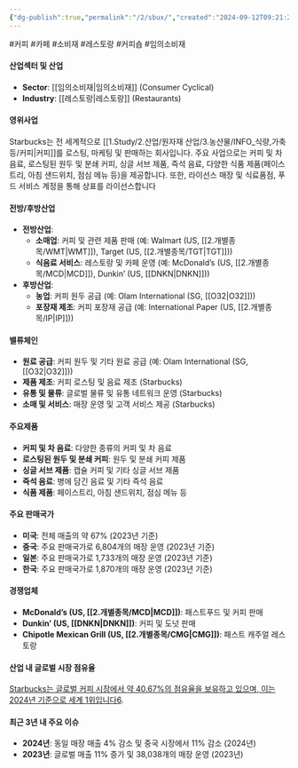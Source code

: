 ```yaml
---
{"dg-publish":true,"permalink":"/2/sbux/","created":"2024-09-12T09:21:21.276+09:00","updated":"2025-07-29T21:37:05.156+09:00"}
---
```


#커피 #카페 #소비재 #레스토랑 #커피숍 #임의소비재

#### 산업섹터 및 산업

- **Sector**: [[임의소비재\|임의소비재]] (Consumer Cyclical)
- **Industry**: [[레스토랑\|레스토랑]] (Restaurants)

#### 영위사업

Starbucks는 전 세계적으로 [[1.Study/2.산업/원자재 산업/3.농산물/INFO_식량,가축 등/커피\|커피]]를 로스팅, 마케팅 및 판매하는 회사입니다. 주요 사업으로는 커피 및 차 음료, 로스팅된 원두 및 분쇄 커피, 싱글 서브 제품, 즉석 음료, 다양한 식품 제품(페이스트리, 아침 샌드위치, 점심 메뉴 등)을 제공합니다. 또한, 라이선스 매장 및 식료품점, 푸드 서비스 계정을 통해 상표를 라이선스합니다

#### 전방/후방산업

- **전방산업**:
    - **소매업**: 커피 및 관련 제품 판매 (예: Walmart (US, [[2.개별종목/WMT\|WMT]]), Target (US, [[2.개별종목/TGT\|TGT]]))
    - **식음료 서비스**: 레스토랑 및 카페 운영 (예: McDonald’s (US, [[2.개별종목/MCD\|MCD]]), Dunkin’ (US, [[DNKN\|DNKN]]))
- **후방산업**:
    - **농업**: 커피 원두 공급 (예: Olam International (SG, [[O32\|O32]]))
    - **포장재 제조**: 커피 포장재 공급 (예: International Paper (US, [[2.개별종목/IP\|IP]]))

#### 밸류체인

- **원료 공급**: 커피 원두 및 기타 원료 공급 (예: Olam International (SG, [[O32\|O32]]))
- **제품 제조**: 커피 로스팅 및 음료 제조 (Starbucks)
- **유통 및 물류**: 글로벌 물류 및 유통 네트워크 운영 (Starbucks)
- **소매 및 서비스**: 매장 운영 및 고객 서비스 제공 (Starbucks)

#### 주요제품

- **커피 및 차 음료**: 다양한 종류의 커피 및 차 음료
- **로스팅된 원두 및 분쇄 커피**: 원두 및 분쇄 커피 제품
- **싱글 서브 제품**: 캡슐 커피 및 기타 싱글 서브 제품
- **즉석 음료**: 병에 담긴 음료 및 기타 즉석 음료
- **식품 제품**: 페이스트리, 아침 샌드위치, 점심 메뉴 등

#### 주요 판매국가

- **미국**: 전체 매출의 약 67% (2023년 기준)
- **중국**: 주요 판매국가로 6,804개의 매장 운영 (2023년 기준)
- **일본**: 주요 판매국가로 1,733개의 매장 운영 (2023년 기준)
- **한국**: 주요 판매국가로 1,870개의 매장 운영 (2023년 기준)

#### 경쟁업체

- **McDonald’s (US, [[2.개별종목/MCD\|MCD]])**: 패스트푸드 및 커피 판매
- **Dunkin’ (US, [[DNKN\|DNKN]])**: 커피 및 도넛 판매
- **Chipotle Mexican Grill (US, [[2.개별종목/CMG\|CMG]])**: 패스트 캐주얼 레스토랑

#### 산업 내 글로벌 시장 점유율

[Starbucks는 글로벌 커피 시장에서 약 40.67%의 점유율을 보유하고 있으며, 이는 2024년 기준으로 세계 1위입니다](https://csimarket.com/stocks/competitionSEG2.php?code=SBUX)[6](https://csimarket.com/stocks/competitionSEG2.php?code=SBUX).

#### 최근 3년 내 주요 이슈

- **2024년**: 동일 매장 매출 4% 감소 및 중국 시장에서 11% 감소 (2024년)
- **2023년**: 글로벌 매출 11% 증가 및 38,038개의 매장 운영 (2023년)